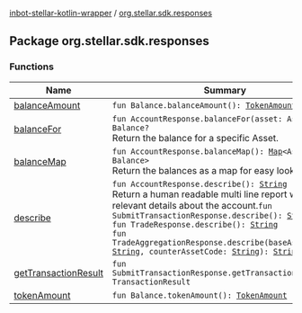 [inbot-stellar-kotlin-wrapper](../index.md) / [org.stellar.sdk.responses](./index.md)

## Package org.stellar.sdk.responses

### Functions

| Name | Summary |
|---|---|
| [balanceAmount](balance-amount.md) | `fun Balance.balanceAmount(): `[`TokenAmount`](../io.inbot.kotlinstellar/-token-amount/index.md) |
| [balanceFor](balance-for.md) | `fun AccountResponse.balanceFor(asset: Asset): Balance?`<br>Return the balance for a specific Asset. |
| [balanceMap](balance-map.md) | `fun AccountResponse.balanceMap(): `[`Map`](https://kotlinlang.org/api/latest/jvm/stdlib/kotlin.collections/-map/index.html)`<Asset, Balance>`<br>Return the balances as a map for easy lookups. |
| [describe](describe.md) | `fun AccountResponse.describe(): `[`String`](https://kotlinlang.org/api/latest/jvm/stdlib/kotlin/-string/index.html)<br>Return a human readable multi line report with relevant details about the account.`fun SubmitTransactionResponse.describe(): `[`String`](https://kotlinlang.org/api/latest/jvm/stdlib/kotlin/-string/index.html)<br>`fun TradeResponse.describe(): `[`String`](https://kotlinlang.org/api/latest/jvm/stdlib/kotlin/-string/index.html)<br>`fun TradeAggregationResponse.describe(baseAssetCode: `[`String`](https://kotlinlang.org/api/latest/jvm/stdlib/kotlin/-string/index.html)`, counterAssetCode: `[`String`](https://kotlinlang.org/api/latest/jvm/stdlib/kotlin/-string/index.html)`): `[`String`](https://kotlinlang.org/api/latest/jvm/stdlib/kotlin/-string/index.html) |
| [getTransactionResult](get-transaction-result.md) | `fun SubmitTransactionResponse.getTransactionResult(): TransactionResult` |
| [tokenAmount](token-amount.md) | `fun Balance.tokenAmount(): `[`TokenAmount`](../io.inbot.kotlinstellar/-token-amount/index.md) |
